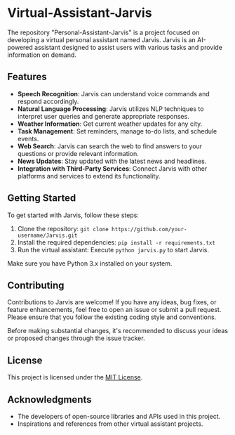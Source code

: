 # Virtual-Assistant-Jarvis
The repository "Personal-Assistant-Jarvis" is a project focused on developing a virtual personal assistant named Jarvis. Jarvis is an AI-powered assistant designed to assist users with various tasks and provide information on demand.

## Features

- **Speech Recognition**: Jarvis can understand voice commands and respond accordingly.
- **Natural Language Processing**: Jarvis utilizes NLP techniques to interpret user queries and generate appropriate responses.
- **Weather Information**: Get current weather updates for any city.
- **Task Management**: Set reminders, manage to-do lists, and schedule events.
- **Web Search**: Jarvis can search the web to find answers to your questions or provide relevant information.
- **News Updates**: Stay updated with the latest news and headlines.
- **Integration with Third-Party Services**: Connect Jarvis with other platforms and services to extend its functionality.

## Getting Started

To get started with Jarvis, follow these steps:

1. Clone the repository: `git clone https://github.com/your-username/Jarvis.git`
2. Install the required dependencies: `pip install -r requirements.txt`
3. Run the virtual assistant: Execute `python jarvis.py` to start Jarvis.

Make sure you have Python 3.x installed on your system.

## Contributing

Contributions to Jarvis are welcome! If you have any ideas, bug fixes, or feature enhancements, feel free to open an issue or submit a pull request. Please ensure that you follow the existing coding style and conventions.

Before making substantial changes, it's recommended to discuss your ideas or proposed changes through the issue tracker.

## License

This project is licensed under the [MIT License](LICENSE).

## Acknowledgments

- The developers of open-source libraries and APIs used in this project.
- Inspirations and references from other virtual assistant projects.


